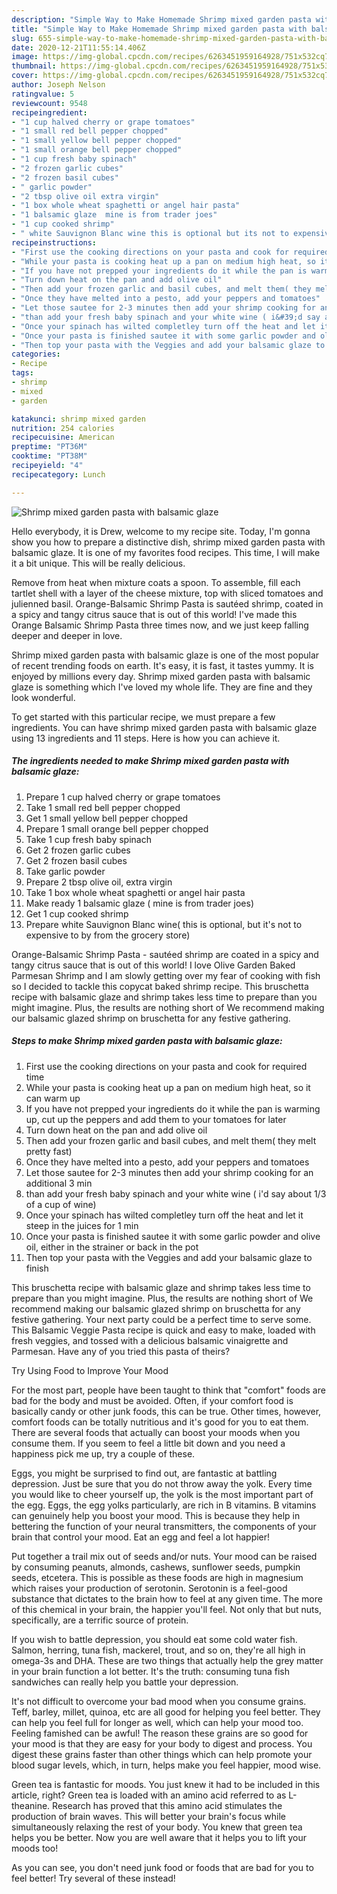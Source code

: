 ```yaml
---
description: "Simple Way to Make Homemade Shrimp mixed garden pasta with balsamic glaze"
title: "Simple Way to Make Homemade Shrimp mixed garden pasta with balsamic glaze"
slug: 655-simple-way-to-make-homemade-shrimp-mixed-garden-pasta-with-balsamic-glaze
date: 2020-12-21T11:55:14.406Z
image: https://img-global.cpcdn.com/recipes/6263451959164928/751x532cq70/shrimp-mixed-garden-pasta-with-balsamic-glaze-recipe-main-photo.jpg
thumbnail: https://img-global.cpcdn.com/recipes/6263451959164928/751x532cq70/shrimp-mixed-garden-pasta-with-balsamic-glaze-recipe-main-photo.jpg
cover: https://img-global.cpcdn.com/recipes/6263451959164928/751x532cq70/shrimp-mixed-garden-pasta-with-balsamic-glaze-recipe-main-photo.jpg
author: Joseph Nelson
ratingvalue: 5
reviewcount: 9548
recipeingredient:
- "1 cup halved cherry or grape tomatoes"
- "1 small red bell pepper chopped"
- "1 small yellow bell pepper chopped"
- "1 small orange bell pepper chopped"
- "1 cup fresh baby spinach"
- "2 frozen garlic cubes"
- "2 frozen basil cubes"
- " garlic powder"
- "2 tbsp olive oil extra virgin"
- "1 box whole wheat spaghetti or angel hair pasta"
- "1 balsamic glaze  mine is from trader joes"
- "1 cup cooked shrimp"
- " white Sauvignon Blanc wine this is optional but its not to expensive to by from the grocery store"
recipeinstructions:
- "First use the cooking directions on your pasta and cook for required time"
- "While your pasta is cooking heat up a pan on medium high heat, so it can warm up"
- "If you have not prepped your ingredients do it while the pan is warming up, cut up the peppers and add them to your tomatoes for later"
- "Turn down heat on the pan and add olive oil"
- "Then add your frozen garlic and basil cubes, and melt them( they melt pretty fast)"
- "Once they have melted into a pesto, add your peppers and tomatoes"
- "Let those sautee for 2-3 minutes then add your shrimp cooking for an additional 3 min"
- "than add your fresh baby spinach and your white wine ( i&#39;d say about 1/3 of a cup of wine)"
- "Once your spinach has wilted completley turn off the heat and let it steep in the juices for 1 min"
- "Once your pasta is finished sautee it with some garlic powder and olive oil, either in the strainer or back in the pot"
- "Then top your pasta with the Veggies and add your balsamic glaze to finish"
categories:
- Recipe
tags:
- shrimp
- mixed
- garden

katakunci: shrimp mixed garden 
nutrition: 254 calories
recipecuisine: American
preptime: "PT36M"
cooktime: "PT38M"
recipeyield: "4"
recipecategory: Lunch

---
```



![Shrimp mixed garden pasta with balsamic glaze](https://img-global.cpcdn.com/recipes/6263451959164928/751x532cq70/shrimp-mixed-garden-pasta-with-balsamic-glaze-recipe-main-photo.jpg)

Hello everybody, it is Drew, welcome to my recipe site. Today, I'm gonna show you how to prepare a distinctive dish, shrimp mixed garden pasta with balsamic glaze. It is one of my favorites food recipes. This time, I will make it a bit unique. This will be really delicious.

Remove from heat when mixture coats a spoon. To assemble, fill each tartlet shell with a layer of the cheese mixture, top with sliced tomatoes and julienned basil. Orange-Balsamic Shrimp Pasta is sautéed shrimp, coated in a spicy and tangy citrus sauce that is out of this world! I&#39;ve made this Orange Balsamic Shrimp Pasta three times now, and we just keep falling deeper and deeper in love.

Shrimp mixed garden pasta with balsamic glaze is one of the most popular of recent trending foods on earth. It's easy, it is fast, it tastes yummy. It is enjoyed by millions every day. Shrimp mixed garden pasta with balsamic glaze is something which I've loved my whole life. They are fine and they look wonderful.


To get started with this particular recipe, we must prepare a few ingredients. You can have shrimp mixed garden pasta with balsamic glaze using 13 ingredients and 11 steps. Here is how you can achieve it.

<!--inarticleads1-->

##### The ingredients needed to make Shrimp mixed garden pasta with balsamic glaze:

1. Prepare 1 cup halved cherry or grape tomatoes
1. Take 1 small red bell pepper chopped
1. Get 1 small yellow bell pepper chopped
1. Prepare 1 small orange bell pepper chopped
1. Take 1 cup fresh baby spinach
1. Get 2 frozen garlic cubes
1. Get 2 frozen basil cubes
1. Take  garlic powder
1. Prepare 2 tbsp olive oil, extra virgin
1. Take 1 box whole wheat spaghetti or angel hair pasta
1. Make ready 1 balsamic glaze ( mine is from trader joes)
1. Get 1 cup cooked shrimp
1. Prepare  white Sauvignon Blanc wine( this is optional, but it&#39;s not to expensive to by from the grocery store)


Orange-Balsamic Shrimp Pasta - sautéed shrimp are coated in a spicy and tangy citrus sauce that is out of this world! I love Olive Garden Baked Parmesan Shrimp and I am slowly getting over my fear of cooking with fish so I decided to tackle this copycat baked shrimp recipe. This bruschetta recipe with balsamic glaze and shrimp takes less time to prepare than you might imagine. Plus, the results are nothing short of We recommend making our balsamic glazed shrimp on bruschetta for any festive gathering. 

<!--inarticleads2-->

##### Steps to make Shrimp mixed garden pasta with balsamic glaze:

1. First use the cooking directions on your pasta and cook for required time
1. While your pasta is cooking heat up a pan on medium high heat, so it can warm up
1. If you have not prepped your ingredients do it while the pan is warming up, cut up the peppers and add them to your tomatoes for later
1. Turn down heat on the pan and add olive oil
1. Then add your frozen garlic and basil cubes, and melt them( they melt pretty fast)
1. Once they have melted into a pesto, add your peppers and tomatoes
1. Let those sautee for 2-3 minutes then add your shrimp cooking for an additional 3 min
1. than add your fresh baby spinach and your white wine ( i&#39;d say about 1/3 of a cup of wine)
1. Once your spinach has wilted completley turn off the heat and let it steep in the juices for 1 min
1. Once your pasta is finished sautee it with some garlic powder and olive oil, either in the strainer or back in the pot
1. Then top your pasta with the Veggies and add your balsamic glaze to finish


This bruschetta recipe with balsamic glaze and shrimp takes less time to prepare than you might imagine. Plus, the results are nothing short of We recommend making our balsamic glazed shrimp on bruschetta for any festive gathering. Your next party could be a perfect time to serve some. This Balsamic Veggie Pasta recipe is quick and easy to make, loaded with fresh veggies, and tossed with a delicious balsamic vinaigrette and Parmesan. Have any of you tried this pasta of theirs? 

Try Using Food to Improve Your Mood


For the most part, people have been taught to think that "comfort" foods are bad for the body and must be avoided. Often, if your comfort food is basically candy or other junk foods, this can be true. Other times, however, comfort foods can be totally nutritious and it's good for you to eat them. There are several foods that actually can boost your moods when you consume them. If you seem to feel a little bit down and you need a happiness pick me up, try a couple of these.

Eggs, you might be surprised to find out, are fantastic at battling depression. Just be sure that you do not throw away the yolk. Every time you would like to cheer yourself up, the yolk is the most important part of the egg. Eggs, the egg yolks particularly, are rich in B vitamins. B vitamins can genuinely help you boost your mood. This is because they help in bettering the function of your neural transmitters, the components of your brain that control your mood. Eat an egg and feel a lot happier!

Put together a trail mix out of seeds and/or nuts. Your mood can be raised by consuming peanuts, almonds, cashews, sunflower seeds, pumpkin seeds, etcetera. This is possible as these foods are high in magnesium which raises your production of serotonin. Serotonin is a feel-good substance that dictates to the brain how to feel at any given time. The more of this chemical in your brain, the happier you'll feel. Not only that but nuts, specifically, are a terrific source of protein.

If you wish to battle depression, you should eat some cold water fish. Salmon, herring, tuna fish, mackerel, trout, and so on, they're all high in omega-3s and DHA. These are two things that actually help the grey matter in your brain function a lot better. It's the truth: consuming tuna fish sandwiches can really help you battle your depression. 

It's not difficult to overcome your bad mood when you consume grains. Teff, barley, millet, quinoa, etc are all good for helping you feel better. They can help you feel full for longer as well, which can help your mood too. Feeling famished can be awful! The reason these grains are so good for your mood is that they are easy for your body to digest and process. You digest these grains faster than other things which can help promote your blood sugar levels, which, in turn, helps make you feel happier, mood wise.

Green tea is fantastic for moods. You just knew it had to be included in this article, right? Green tea is loaded with an amino acid referred to as L-theanine. Research has proved that this amino acid stimulates the production of brain waves. This will better your brain's focus while simultaneously relaxing the rest of your body. You knew that green tea helps you be better. Now you are well aware that it helps you to lift your moods too!

As you can see, you don't need junk food or foods that are bad for you to feel better! Try several of these instead!

